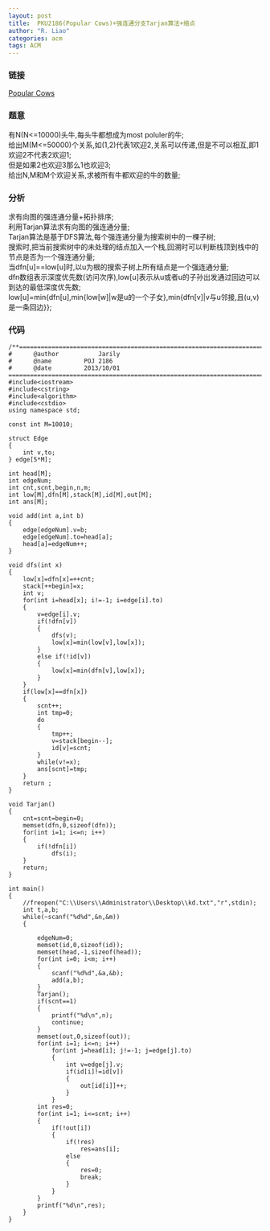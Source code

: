 ```yaml
---
layout: post
title:  PKU2186(Popular Cows)+强连通分支Tarjan算法+缩点
author: "R. Liao" 
categories: acm
tags: ACM
---
```


### 链接  
[Popular Cows](http://poj.org/problem?id=2186)

### 题意           
有N(N<=10000)头牛,每头牛都想成为most poluler的牛;  
给出M(M<=50000)个关系,如(1,2)代表1欢迎2,关系可以传递,但是不可以相互,即1欢迎2不代表2欢迎1;  
但是如果2也欢迎3那么1也欢迎3;  
给出N,M和M个欢迎关系,求被所有牛都欢迎的牛的数量;

### 分析            
求有向图的强连通分量+拓扑排序;  
利用Tarjan算法求有向图的强连通分量;  
Tarjan算法是基于DFS算法,每个强连通分量为搜索树中的一棵子树;  
搜索时,把当前搜索树中的未处理的结点加入一个栈,回溯时可以判断栈顶到栈中的节点是否为一个强连通分量;  
当dfn[u]==low[u]时,以u为根的搜索子树上所有结点是一个强连通分量;  
dfn数组表示深度优先数(访问次序),low[u]表示从u或者u的子孙出发通过回边可以到达的最低深度优先数;  
low[u]=min{dfn[u],min{low[w]|w是u的一个子女},min{dfn[v]|v与u邻接,且(u,v)是一条回边}};

### 代码

```
/**============================================================================
#	   @author	         Jarily
#	   @name		 POJ 2186
#	   @date		 2013/10/01
============================================================================**/
#include<iostream>
#include<cstring>
#include<algorithm>
#include<cstdio>
using namespace std;

const int M=10010;

struct Edge
{
    int v,to;
} edge[5*M];

int head[M];
int edgeNum;
int cnt,scnt,begin,n,m;
int low[M],dfn[M],stack[M],id[M],out[M];
int ans[M];

void add(int a,int b)
{
    edge[edgeNum].v=b;
    edge[edgeNum].to=head[a];
    head[a]=edgeNum++;
}

void dfs(int x)
{
    low[x]=dfn[x]=++cnt;
    stack[++begin]=x;
    int v;
    for(int i=head[x]; i!=-1; i=edge[i].to)
    {
        v=edge[i].v;
        if(!dfn[v])
        {
            dfs(v);
            low[x]=min(low[v],low[x]);
        }
        else if(!id[v])
        {
            low[x]=min(dfn[v],low[x]);
        }
    }
    if(low[x]==dfn[x])
    {
        scnt++;
        int tmp=0;
        do
        {
            tmp++;
            v=stack[begin--];
            id[v]=scnt;
        }
        while(v!=x);
        ans[scnt]=tmp;
    }
    return ;
}

void Tarjan()
{
    cnt=scnt=begin=0;
    memset(dfn,0,sizeof(dfn));
    for(int i=1; i<=n; i++)
    {
        if(!dfn[i])
            dfs(i);
    }
    return;
}

int main()
{
	//freopen("C:\\Users\\Administrator\\Desktop\\kd.txt","r",stdin);
    int t,a,b;
    while(~scanf("%d%d",&n,&m))
    {

        edgeNum=0;
        memset(id,0,sizeof(id));
        memset(head,-1,sizeof(head));
        for(int i=0; i<m; i++)
        {
            scanf("%d%d",&a,&b);
            add(a,b);
        }
        Tarjan();
        if(scnt==1)
        {
            printf("%d\n",n);
            continue;
        }
        memset(out,0,sizeof(out));
        for(int i=1; i<=n; i++)
            for(int j=head[i]; j!=-1; j=edge[j].to)
            {
                int v=edge[j].v;
                if(id[i]!=id[v])
                {
                    out[id[i]]++;
                }
            }
        int res=0;
        for(int i=1; i<=scnt; i++)
        {
            if(!out[i])
            {
                if(!res)
                    res=ans[i];
                else
                {
                    res=0;
                    break;
                }
            }
        }
        printf("%d\n",res);
    }
}

```